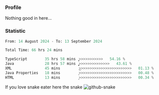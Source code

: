 ### Profile 

Nothing good in here...

### Statistic
<!--START_SECTION:waka-->

```python
From: 14 August 2024 - To: 13 September 2024

Total Time: 66 hrs 24 mins

TypeScript        35 hrs 58 mins  ͎͎͎͎͎͎͎͎͎͎͎͎͎̦>>>>>>>>>>>   54.16 %
Java              28 hrs 57 mins  ̡͎͎͎͎͎͎͎͎͎͎>>>>>>>>>>>>>>   43.61 %
XML               45 mins         ͜>>>>>>>>>>>>>>>>>>>>>>>>   01.13 %
Java Properties   18 mins         ͙>>>>>>>>>>>>>>>>>>>>>>>>   00.48 %
HTML              13 mins         ͙>>>>>>>>>>>>>>>>>>>>>>>>   00.34 %
```

<!--END_SECTION:waka-->

If you love snake eater here the snake 
<picture>
  <source media="(prefers-color-scheme: dark)" srcset="https://github.com/pradana4648/pradana4648/blob/c0566a83ca6ea5f2e46bab00e717c4c82b4b5c4c/github-contribution-grid-snake-dark.svg" />
  <source media="(prefers-color-scheme: light)" srcset="https://github.com/pradana4648/pradana4648/blob/c0566a83ca6ea5f2e46bab00e717c4c82b4b5c4c/github-contribution-grid-snake.svg" />
  <img alt="github-snake" src="https://github.com/pradana4648/pradana4648/blob/c0566a83ca6ea5f2e46bab00e717c4c82b4b5c4c/github-contribution-grid-snake.svg" />
</picture>
